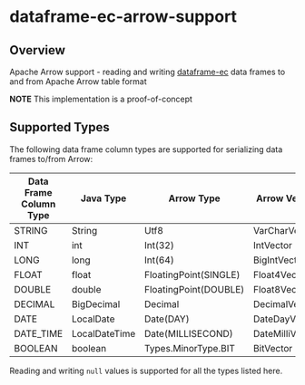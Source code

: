 # dataframe-ec-arrow-support

## Overview
Apache Arrow support - reading and writing [dataframe-ec](https://github.com/vmzakharov/dataframe-ec) data frames to and from Apache Arrow table format

**NOTE** This implementation is a proof-of-concept

## Supported Types 
The following data frame column types are supported for serializing data frames to/from Arrow:

| Data Frame Column Type | Java Type     | Arrow Type            | Arrow Vector    |
|------------------------|---------------|-----------------------|-----------------|
| STRING                 | String        | Utf8                  | VarCharVector   |
| INT                    | int           | Int(32)               | IntVector       |
| LONG                   | long          | Int(64)               | BigIntVector    |
| FLOAT                  | float         | FloatingPoint(SINGLE) | Float4Vector    |
| DOUBLE                 | double        | FloatingPoint(DOUBLE) | Float8Vector    |
| DECIMAL                | BigDecimal    | Decimal               | DecimalVector   |
| DATE                   | LocalDate     | Date(DAY)             | DateDayVector   |
| DATE_TIME              | LocalDateTime | Date(MILLISECOND)     | DateMilliVector |
| BOOLEAN                | boolean       | Types.MinorType.BIT   | BitVector       |

Reading and writing `null` values is supported for all the types listed here.
